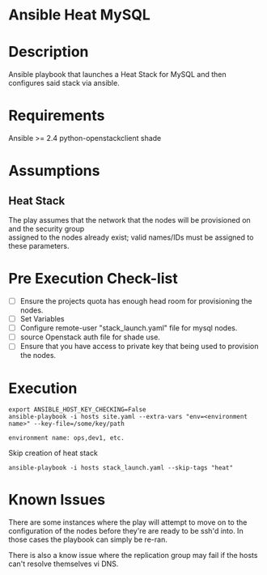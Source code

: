 # Ansible Heat MySQL

# Description
Ansible playbook that launches a Heat Stack for MySQL and then
configures said stack via ansible.

# Requirements
Ansible >= 2.4
python-openstackclient
shade

# Assumptions

## Heat Stack
The play assumes that the network that the nodes will be provisioned on and the security group  
assigned to the nodes already exist; valid names/IDs must be assigned to these parameters.

# Pre Execution Check-list
- [ ] Ensure the projects quota has enough head room for provisioning the nodes.
- [ ] Set Variables
- [ ] Configure remote-user "stack_launch.yaml" file for mysql nodes.
- [ ] source Openstack auth file for shade use.
- [ ] Ensure that you have access to private key that being used to provision the nodes.

# Execution
```
export ANSIBLE_HOST_KEY_CHECKING=False
ansible-playbook -i hosts site.yaml --extra-vars "env=<environment name>" --key-file=/some/key/path

environment name: ops,dev1, etc.
```
Skip creation of heat stack
```
ansible-playbook -i hosts stack_launch.yaml --skip-tags "heat"
```

# Known Issues
There are some instances where the play will attempt to move on to the configuration of the nodes  before they're are ready to be ssh'd into. In those cases the playbook can simply be re-ran.

There is also a know issue where the replication group may fail if the hosts can't resolve themselves vi DNS.